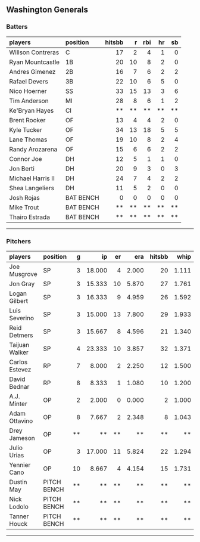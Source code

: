 ## Washington Generals

### Batters

 
|players           |position  | hitsbb|  r| rbi| hr| sb| 
|:-----------------|:---------|------:|--:|---:|--:|--:| 
|Willson Contreras |C         |     17|  2|   4|  1|  0| 
|Ryan Mountcastle  |1B        |     20| 10|   8|  2|  0| 
|Andres Gimenez    |2B        |     16|  7|   6|  2|  2| 
|Rafael Devers     |3B        |     22| 10|   6|  5|  0| 
|Nico Hoerner      |SS        |     33| 15|  13|  3|  6| 
|Tim Anderson      |MI        |     28|  8|   6|  1|  2| 
|Ke'Bryan Hayes    |CI        |     **| **|  **| **| **| 
|Brent Rooker      |OF        |     13|  4|   4|  2|  0| 
|Kyle Tucker       |OF        |     34| 13|  18|  5|  5| 
|Lane Thomas       |OF        |     19| 10|   8|  2|  4| 
|Randy Arozarena   |OF        |     15|  6|   6|  2|  2| 
|Connor Joe        |DH        |     12|  5|   1|  1|  0| 
|Jon Berti         |DH        |     20|  9|   3|  0|  3| 
|Michael Harris II |DH        |     24|  7|   4|  2|  2| 
|Shea Langeliers   |DH        |     11|  5|   2|  0|  0| 
|Josh Rojas        |BAT BENCH |      0|  0|   0|  0|  0| 
|Mike Trout        |BAT BENCH |     **| **|  **| **| **| 
|Thairo Estrada    |BAT BENCH |     **| **|  **| **| **| 


* * *

### Pitchers

 
|players        |position    |  g|     ip| er|   era| hitsbb|  whip| so|  w| sv| 
|:--------------|:-----------|--:|------:|--:|-----:|------:|-----:|--:|--:|--:| 
|Joe Musgrove   |SP          |  3| 18.000|  4| 2.000|     20| 1.111| 18|  2|  0| 
|Jon Gray       |SP          |  3| 15.333| 10| 5.870|     27| 1.761| 14|  0|  0| 
|Logan Gilbert  |SP          |  3| 16.333|  9| 4.959|     26| 1.592| 15|  2|  0| 
|Luis Severino  |SP          |  3| 15.000| 13| 7.800|     29| 1.933| 13|  1|  0| 
|Reid Detmers   |SP          |  3| 15.667|  8| 4.596|     21| 1.340| 20|  0|  0| 
|Taijuan Walker |SP          |  4| 23.333| 10| 3.857|     32| 1.371| 17|  2|  0| 
|Carlos Estevez |RP          |  7|  8.000|  2| 2.250|     12| 1.500| 10|  3|  2| 
|David Bednar   |RP          |  8|  8.333|  1| 1.080|     10| 1.200| 14|  0|  5| 
|A.J. Minter    |OP          |  2|  2.000|  0| 0.000|      2| 1.000|  2|  0|  0| 
|Adam Ottavino  |OP          |  8|  7.667|  2| 2.348|      8| 1.043|  2|  0|  0| 
|Drey Jameson   |OP          | **|     **| **|    **|     **|    **| **| **| **| 
|Julio Urias    |OP          |  3| 17.000| 11| 5.824|     22| 1.294| 14|  1|  0| 
|Yennier Cano   |OP          | 10|  8.667|  4| 4.154|     15| 1.731|  8|  0|  0| 
|Dustin May     |PITCH BENCH | **|     **| **|    **|     **|    **| **| **| **| 
|Nick Lodolo    |PITCH BENCH | **|     **| **|    **|     **|    **| **| **| **| 
|Tanner Houck   |PITCH BENCH | **|     **| **|    **|     **|    **| **| **| **| 


* * *


